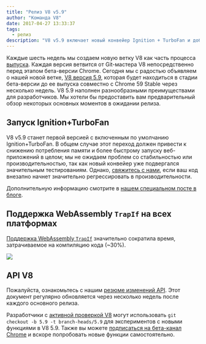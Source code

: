 ```yaml
---
title: "Релиз V8 v5.9"
author: "Команда V8"
date: 2017-04-27 13:33:37
tags:
  - релиз
description: "V8 v5.9 включает новый конвейер Ignition + TurboFan и добавляет поддержку WebAssembly TrapIf на всех платформах."
---
```

Каждые шесть недель мы создаем новую ветку V8 как часть процесса [выпуска](/docs/release-process). Каждая версия ветвится от Git-мастера V8 непосредственно перед этапом бета-версии Chrome. Сегодня мы с радостью объявляем о нашей новой ветке, [V8 версия 5.9](https://chromium.googlesource.com/v8/v8.git/+log/branch-heads/5.9), которая будет находиться в стадии бета-версии до ее выпуска совместно с Chrome 59 Stable через несколько недель. V8 5.9 наполнен разнообразными преимуществами для разработчиков. Мы хотели бы предоставить вам предварительный обзор некоторых основных моментов в ожидании релиза.

<!--truncate-->
## Запуск Ignition+TurboFan

V8 v5.9 станет первой версией с включенным по умолчанию Ignition+TurboFan. В общем случае этот переход должен привести к снижению потребления памяти и более быстрому запуску веб-приложений в целом; мы не ожидаем проблем со стабильностью или производительностью, так как новый конвейер уже подвергался значительным тестированиям. Однако, [свяжитесь с нами](https://bugs.chromium.org/p/v8/issues/entry?template=Bug%20report%20for%20the%20new%20pipeline), если ваш код внезапно начнет значительно регрессировать в производительности.

Дополнительную информацию смотрите в [нашем специальном посте в блоге](/blog/launching-ignition-and-turbofan).

## Поддержка WebAssembly `TrapIf` на всех платформах

[Поддержка WebAssembly `TrapIf`](https://chromium.googlesource.com/v8/v8/+/98fa962e5f342878109c26fd7190573082ac3abe) значительно сократила время, затрачиваемое на компиляцию кода (~30%).

![](/_img/v8-release-59/angrybots.png)

## API V8

Пожалуйста, ознакомьтесь с нашим [резюме изменений API](https://docs.google.com/document/d/1g8JFi8T_oAE_7uAri7Njtig7fKaPDfotU6huOa1alds/edit). Этот документ регулярно обновляется через несколько недель после каждого основного релиза.

Разработчики с [активной проверкой V8](/docs/source-code#using-git) могут использовать `git checkout -b 5.9 -t branch-heads/5.9` для экспериментов с новыми функциями в V8 5.9. Также вы можете [подписаться на бета-канал Chrome](https://www.google.com/chrome/browser/beta.html) и вскоре попробовать новые функции самостоятельно.
